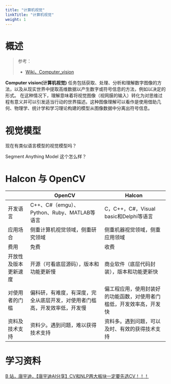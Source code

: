 ```yaml
---
title: "计算机视觉"
linkTitle: "计算机视觉"
weight: 1
---
```


# 概述

> 参考：
> 
> - [Wiki，Computer_vision](https://en.wikipedia.org/wiki/Computer_vision)

**Computer vision(计算机视觉)** 任务包括获取、处理、分析和理解数字图像的方法，以及从现实世界中提取高维数据以产生数字或符号信息的方法，例如以决定的形式。 在这种情况下，理解意味着将视觉图像（视网膜的输入）转化为对思维过程有意义并可以引发适当行动的世界描述。这种图像理解可以看作是使用借助几何、物理学、统计学和学习理论构建的模型从图像数据中分离出符号信息。

# 视觉模型

现在有类似语言模型的视觉模型吗？

Segment Anything Model 这个怎么样？

# Halcon 与 OpenCV

|                      | OpenCV                                                                     | Halcon                                                               |
| -------------------- | -------------------------------------------------------------------------- | -------------------------------------------------------------------- |
| 开发语言             | C++、C#（emgu）、Python、Ruby、MATLAB等语言                                | C，C++，C#，Visual basic和Delphi等语言                               |
| 应用场合             | 侧重计算机视觉领域，侧重研究领域                                           | 侧重机器视觉领域，侧重应用领域                                       |
| 费用                 | 免费                                                                       | 收费                                                                 |
| 开放性及版本更新速度 | 开源（可看底层源码），版本和功能更新慢                                     | 商业软件（底层代码封装），版本和功能更新快                           |
| 对使用者的门槛       | 偏科研，有难度，有深度，完全从底层开发，对使用者门槛高，开发效率低，开发慢 | 偏工程应用，使用封装好的功能函数，对使用者门槛低，开发效率高，开发快 |
| 资料及技术支持       | 资料少。遇到问题，难以获得技术支持                                         | 资料多。遇到问题，可以及时、有效的获得技术支持                       |

# 学习资料

[B 站，唐宇迪，【唐宇迪AI分享】CV和NLP两大板块一定要先选CV！！！](https://www.bilibili.com/video/BV1is4y1D7oU)

